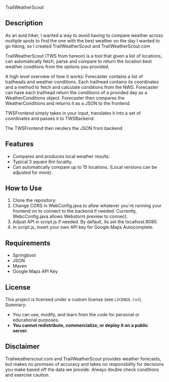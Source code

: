 TrailWeatherScout

## Description
As an avid hiker, I wanted a way to avoid having to compare weather across multiple spots to find the one with the best weather on the day I wanted to go hiking, so I created TrailWeatherScout and TrailWeatherScout.com 

TrailWeatherScout (TWS from hereon) is a tool that given a list of locations, can automatically fetch, parse and compare to return the location best weather conditons from the options you provided. 

A high level overview of how it works: Forecaster contains a list of trailheads and weather conditions. Each trailhead contains its coordinates and a method to fetch and calculate conditions from the NWS.
Forecaster can have each trailhead return the conditions of a provided day as a WeatherConditions object. Forecaster then compares the WeatherConditions and returns it as a JSON to the frontend. 

TWSFrontend simply takes in your input, translates it into a set of coordinates and passes it to TWSBackend. 

The TWSFrontend then renders the JSON from backend 


## Features
-  Compares and produces local weather results. 
- Typical 3 square Km locality. 
- Can automatically compare up to 15 locations. (Local versions can be adjusted for more). 

## How to Use
1. Clone the repository:
2. Change CORS in WebConfig.java to allow whatever you're running your frontend on to connect to the backend if needed. Currently, WebcConfig.java allows Webstorm preview to connect. 
3. Adjust API in script.js if needed. By default, its set the localhost:8080. 
4. In script.js, insert your own API key for Google Maps Autocomplete. 

## Requirements
- Springboot 
- JSON
- Maven
- Google Maps API Key

## License
This project is licensed under a custom license (see `LICENSE.txt`).  
Summary:
- You can use, modify, and learn from the code for personal or educational purposes.
- **You cannot redistribute, commercialize, or deploy it on a public server**.


## Disclaimer
Trailweatherscout.com and TrailWeatherScout provides weather forecasts, but makes no promises of accuracy and takes no responsbility for decisions you make based off the data we provide. Always double check conditions and exercise caution. 